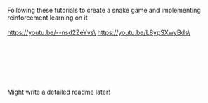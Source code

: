 Following these tutorials to create a snake game and implementing reinforcement learning on it\
\
https://youtu.be/--nsd2ZeYvs\
https://youtu.be/L8ypSXwyBds\
\
\
\
\
\
\
\
\
Might write a detailed readme later!